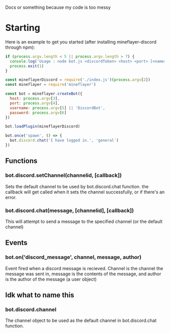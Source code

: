Docs or something because my code is too messy

# Starting
Here is an example to get you started (after installing mineflayer-discord through npm):

```js
if (process.argv.length < 5 || process.argv.length > 7) {
  console.log('Usage : node bot.js <discordToken> <host> <port> [<name>] [<password>]')
  process.exit(1)
}

const mineflayerDiscord = require('./index.js')(process.argv[2])
const mineflayer = require('mineflayer')

const bot = mineflayer.createBot({
  host: process.argv[3],
  port: process.argv[4],
  username: process.argv[5] || 'DiscordBot',
  password: process.argv[6]
})

bot.loadPlugin(mineflayerDiscord)

bot.once('spawn', () => {
  bot.discord.chat('I have logged in.', 'general')
})
```

## Functions

### bot.discord.setChannel(channelid, \[callback])
Sets the default channel to be used by bot.discord.chat function.
the callback will get called when it sets the channel successfully, or if there's an error.

### bot.discord.chat(message, \[channelid], \[callback])
This will attempt to send a message to the specified channel (or the default channel)

## Events

### bot.on('discord_message',  channel, message, author)
Event fired when a discord message is recieved. Channel is the channel the message was sent in, message is the contents of the message, and author is the author of the message (a user object)

## Idk what to name this

### bot.discord.channel
The channel object to be used as the default channel in bot.discord.chat function.


